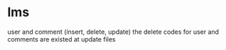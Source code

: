 # lms
user and comment (insert, delete, update)
the delete codes for user and comments are existed at update files
